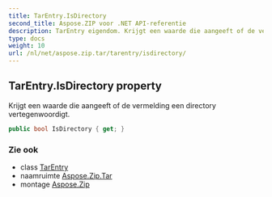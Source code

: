 ```yaml
---
title: TarEntry.IsDirectory
second_title: Aspose.ZIP voor .NET API-referentie
description: TarEntry eigendom. Krijgt een waarde die aangeeft of de vermelding een directory vertegenwoordigt.
type: docs
weight: 10
url: /nl/net/aspose.zip.tar/tarentry/isdirectory/
---
```

## TarEntry.IsDirectory property

Krijgt een waarde die aangeeft of de vermelding een directory vertegenwoordigt.

```csharp
public bool IsDirectory { get; }
```

### Zie ook

* class [TarEntry](../)
* naamruimte [Aspose.Zip.Tar](../../tarentry/)
* montage [Aspose.Zip](../../../)



